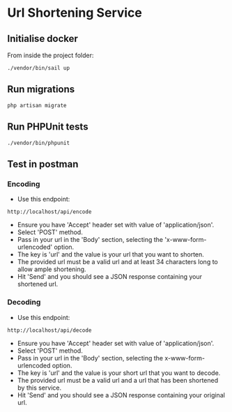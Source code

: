 # Url Shortening Service

## Initialise docker

From inside the project folder:
```
./vendor/bin/sail up
```

## Run migrations

```
php artisan migrate
```

## Run PHPUnit tests

```
./vendor/bin/phpunit
```

## Test in postman

### Encoding

- Use this endpoint:

```
http://localhost/api/encode
```

- Ensure you have 'Accept' header set with value of 'application/json'.
- Select 'POST' method.
- Pass in your url in the 'Body' section, selecting the 'x-www-form-urlencoded' option.
- The key is 'url' and the value is your url that you want to shorten.
- The provided url must be a valid url and at least 34 characters long to allow ample shortening.
- Hit 'Send' and you should see a JSON response containing your shortened url.

### Decoding

- Use this endpoint:

```
http://localhost/api/decode
```

- Ensure you have 'Accept' header set with value of 'application/json'.
- Select 'POST' method.
- Pass in your url in the 'Body' section, selecting the x-www-form-urlencoded option.
- The key is 'url' and the value is your short url that you want to decode.
- The provided url must be a valid url and a url that has been shortened by this service.
- Hit 'Send' and you should see a JSON response containing your original url.


